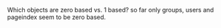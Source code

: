 ﻿Which objects are zero based vs. 1 based? so far only groups, users and pageindex seem to be zero based.

